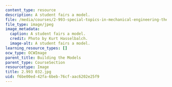 ```yaml
---
content_type: resource
description: A student fairs a model.
file: /media/courses/2-993-special-topics-in-mechanical-engineering-the-art-and-science-of-boat-design-january-iap-2007/f6be00ed42fa6beb76cfaac6202e25f9_2993032.jpg
file_type: image/jpeg
image_metadata:
  caption: A student fairs a model.
  credit: Photo by Kurt Hasselbalch.
  image-alt: A student fairs a model.
learning_resource_types: []
ocw_type: OCWImage
parent_title: Building the Models
parent_type: CourseSection
resourcetype: Image
title: 2.993 032.jpg
uid: f6be00ed-42fa-6beb-76cf-aac6202e25f9
---
```


